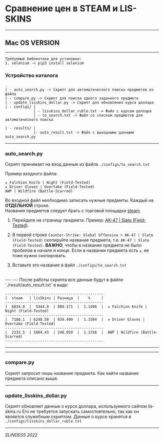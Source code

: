 # Сравнение цен в STEAM и LIS-SKINS
___
## Mac OS VERSION
___

```
Требуемые библиотеки для установки:
1. selenium -> pip3 install selenium 
```

### Устройство каталога
```
.
| - auto_search.py -> Скрипт для автоматического поиска предметов из файла
| - compare.py -> Скрипт для поиска одного заданного предмета
| - update_lisskins_dollar.py -> Скрипт для обновления курса доллара
| - configs/ |
             | - lisskins_dollar_ruble.txt -> Файл с курсом доллара
             | - to_search.txt -> Файл со списком предметов для автоматического поиска

| - results/ | 
             |- auto_result.txt -> Файл с выходными данными auto_search.py
```
___
### auto_search.py ###
Скрипт принимает на вход данные из файла `./configs/to_search.txt` <br>

Пример входного файла:
```
★ Falchion Knife | Night (Field-Tested)
★ Driver Gloves | Overtake (Field-Tested)
AWP | Wildfire (Battle-Scarred)
```

Во входной файл необходимо записать нужные предметы. Каждый на **ОТДЕЛЬНОЙ** строке. <br>
Названия предметов следует брать с торговой площадки [steam](https://steamcommunity.com/market/).
<br>

1. Перейдите на страницу предмета. Пример:
[AK-47 | Slate (Field-Tested)](https://steamcommunity.com/market/listings/730/AK-47%20%7C%20Slate%20%28Field-Tested%29).
2. В первой строке `Counter-Strike: Global Offensive > AK-47 | Slate (Field-Tested)`
скопируйте название предмета, т.е. `AK-47 | Slate (Field-Tested)`. 
   **ВАЖНО**, чтобы в названии предмета не было пробелов в начале и конце.
   Если в названии предмета есть `★`, ее тоже нужно скопировать.
   
3. Вставьте это название в файл `./configs/to_search.txt`
</br>
---
---
После работы скрипта все данные будут в файле `./result/auto_result.txt` в виде: </br>

```
---------------------------------------------
|  steam   | lisSkins | Разница  |    %     |
---------------------------------------------
|  6834.0  |  5944.8  | 889.171  |  1.1496  |  ★ Falchion Knife | Night (Field-Tested)
---------------------------------------------
|  7188.1  | 6248.58  | 939.490  |  1.1504  |  ★ Driver Gloves | Overtake (Field-Tested)
---------------------------------------------
|  2132.5  | 1884.43  | 248.050  |  1.1316  |  AWP | Wildfire (Battle-Scarred)
---------------------------------------------
```

---
---
### compare.py ###
Скрипт запросит лишь название предмета. Как найти название предмета описано выше.

---
### update_lisskins_dollar.py ###
Скрипт обновляет данные о курсе доллара, используемого сайтом lis-skins.ru
Его не требуется запускать самостоятельно, так как он является служебным скриптом.
Данные о курсе хранятся в `./configs/lisskins_dollar_ruble.txt`

---
_SLINDESS 2022_
